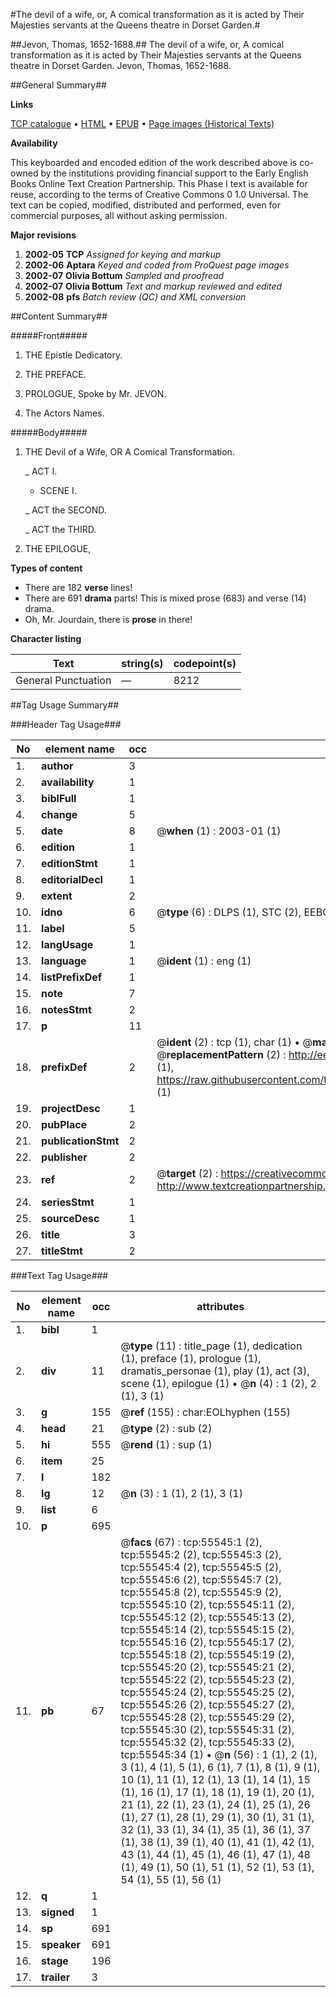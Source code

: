 #The devil of a wife, or, A comical transformation as it is acted by Their Majesties servants at the Queens theatre in Dorset Garden.#

##Jevon, Thomas, 1652-1688.##
The devil of a wife, or, A comical transformation as it is acted by Their Majesties servants at the Queens theatre in Dorset Garden.
Jevon, Thomas, 1652-1688.

##General Summary##

**Links**

[TCP catalogue](http://www.ota.ox.ac.uk/tcp/)  • 
[HTML](http://tei.it.ox.ac.uk/tcp/Texts-HTML/free/A46/A46869.html)  • 
[EPUB](http://tei.it.ox.ac.uk/tcp/Texts-EPUB/free/A46/A46869.epub) • 
[Page images (Historical Texts)](https://data.historicaltexts.jisc.ac.uk/view?pubId=eebo-12176564e&pageId=eebo-12176564e-55545-1)

**Availability**

This keyboarded and encoded edition of the
	       work described above is co-owned by the institutions
	       providing financial support to the Early English Books
	       Online Text Creation Partnership. This Phase I text is
	       available for reuse, according to the terms of Creative
	       Commons 0 1.0 Universal. The text can be copied,
	       modified, distributed and performed, even for
	       commercial purposes, all without asking permission.

**Major revisions**

1. __2002-05__ __TCP__ *Assigned for keying and markup*
1. __2002-06__ __Aptara__ *Keyed and coded from ProQuest page images*
1. __2002-07__ __Olivia Bottum__ *Sampled and proofread*
1. __2002-07__ __Olivia Bottum__ *Text and markup reviewed and edited*
1. __2002-08__ __pfs__ *Batch review (QC) and XML conversion*

##Content Summary##

#####Front#####

1. THE Epistle Dedicatory.

1. THE PREFACE.

1. PROLOGUE,
Spoke by Mr. JEVON.

1. The Actors Names.

#####Body#####

1. THE
Devil of a Wife,
OR A
Comical Transformation.

    _ ACT I.

      * SCENE I.

    _ ACT the SECOND.

    _ ACT the THIRD.

1. THE
EPILOGUE,

**Types of content**

  * There are 182 **verse** lines!
  * There are 691 **drama** parts! This is mixed prose (683) and verse (14) drama.
  * Oh, Mr. Jourdain, there is **prose** in there!

**Character listing**


|Text|string(s)|codepoint(s)|
|---|---|---|
|General Punctuation|—|8212|

##Tag Usage Summary##

###Header Tag Usage###

|No|element name|occ|attributes|
|---|---|---|---|
|1.|__author__|3||
|2.|__availability__|1||
|3.|__biblFull__|1||
|4.|__change__|5||
|5.|__date__|8| @__when__ (1) : 2003-01 (1)|
|6.|__edition__|1||
|7.|__editionStmt__|1||
|8.|__editorialDecl__|1||
|9.|__extent__|2||
|10.|__idno__|6| @__type__ (6) : DLPS (1), STC (2), EEBO-CITATION (1), OCLC (1), VID (1)|
|11.|__label__|5||
|12.|__langUsage__|1||
|13.|__language__|1| @__ident__ (1) : eng (1)|
|14.|__listPrefixDef__|1||
|15.|__note__|7||
|16.|__notesStmt__|2||
|17.|__p__|11||
|18.|__prefixDef__|2| @__ident__ (2) : tcp (1), char (1)  •  @__matchPattern__ (2) : ([0-9\-]+):([0-9IVX]+) (1), (.+) (1)  •  @__replacementPattern__ (2) : http://eebo.chadwyck.com/downloadtiff?vid=$1&page=$2 (1), https://raw.githubusercontent.com/textcreationpartnership/Texts/master/tcpchars.xml#$1 (1)|
|19.|__projectDesc__|1||
|20.|__pubPlace__|2||
|21.|__publicationStmt__|2||
|22.|__publisher__|2||
|23.|__ref__|2| @__target__ (2) : https://creativecommons.org/publicdomain/zero/1.0/ (1), http://www.textcreationpartnership.org/docs/. (1)|
|24.|__seriesStmt__|1||
|25.|__sourceDesc__|1||
|26.|__title__|3||
|27.|__titleStmt__|2||


###Text Tag Usage###

|No|element name|occ|attributes|
|---|---|---|---|
|1.|__bibl__|1||
|2.|__div__|11| @__type__ (11) : title_page (1), dedication (1), preface (1), prologue (1), dramatis_personae (1), play (1), act (3), scene (1), epilogue (1)  •  @__n__ (4) : 1 (2), 2 (1), 3 (1)|
|3.|__g__|155| @__ref__ (155) : char:EOLhyphen (155)|
|4.|__head__|21| @__type__ (2) : sub (2)|
|5.|__hi__|555| @__rend__ (1) : sup (1)|
|6.|__item__|25||
|7.|__l__|182||
|8.|__lg__|12| @__n__ (3) : 1 (1), 2 (1), 3 (1)|
|9.|__list__|6||
|10.|__p__|695||
|11.|__pb__|67| @__facs__ (67) : tcp:55545:1 (2), tcp:55545:2 (2), tcp:55545:3 (2), tcp:55545:4 (2), tcp:55545:5 (2), tcp:55545:6 (2), tcp:55545:7 (2), tcp:55545:8 (2), tcp:55545:9 (2), tcp:55545:10 (2), tcp:55545:11 (2), tcp:55545:12 (2), tcp:55545:13 (2), tcp:55545:14 (2), tcp:55545:15 (2), tcp:55545:16 (2), tcp:55545:17 (2), tcp:55545:18 (2), tcp:55545:19 (2), tcp:55545:20 (2), tcp:55545:21 (2), tcp:55545:22 (2), tcp:55545:23 (2), tcp:55545:24 (2), tcp:55545:25 (2), tcp:55545:26 (2), tcp:55545:27 (2), tcp:55545:28 (2), tcp:55545:29 (2), tcp:55545:30 (2), tcp:55545:31 (2), tcp:55545:32 (2), tcp:55545:33 (2), tcp:55545:34 (1)  •  @__n__ (56) : 1 (1), 2 (1), 3 (1), 4 (1), 5 (1), 6 (1), 7 (1), 8 (1), 9 (1), 10 (1), 11 (1), 12 (1), 13 (1), 14 (1), 15 (1), 16 (1), 17 (1), 18 (1), 19 (1), 20 (1), 21 (1), 22 (1), 23 (1), 24 (1), 25 (1), 26 (1), 27 (1), 28 (1), 29 (1), 30 (1), 31 (1), 32 (1), 33 (1), 34 (1), 35 (1), 36 (1), 37 (1), 38 (1), 39 (1), 40 (1), 41 (1), 42 (1), 43 (1), 44 (1), 45 (1), 46 (1), 47 (1), 48 (1), 49 (1), 50 (1), 51 (1), 52 (1), 53 (1), 54 (1), 55 (1), 56 (1)|
|12.|__q__|1||
|13.|__signed__|1||
|14.|__sp__|691||
|15.|__speaker__|691||
|16.|__stage__|196||
|17.|__trailer__|3||
